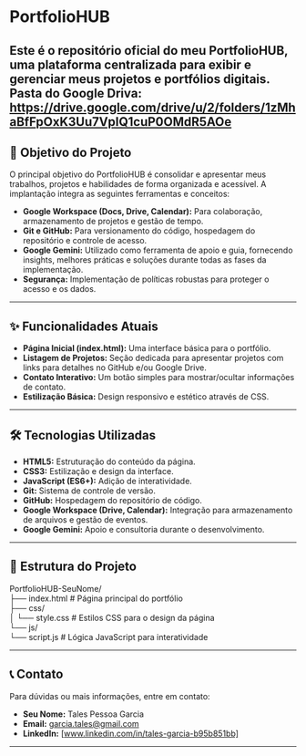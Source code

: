 # PortfolioHUB

Este é o repositório oficial do meu **PortfolioHUB**, uma plataforma centralizada para exibir e gerenciar meus projetos e portfólios digitais.
Pasta do Google Driva: https://drive.google.com/drive/u/2/folders/1zMhaBfFpOxK3Uu7VpIQ1cuP0OMdR5AOe
---

## 🚀 Objetivo do Projeto

O principal objetivo do PortfolioHUB é consolidar e apresentar meus trabalhos, projetos e habilidades de forma organizada e acessível. A implantação integra as seguintes ferramentas e conceitos:

* **Google Workspace (Docs, Drive, Calendar):** Para colaboração, armazenamento de projetos e gestão de tempo.
* **Git e GitHub:** Para versionamento do código, hospedagem do repositório e controle de acesso.
* **Google Gemini:** Utilizado como ferramenta de apoio e guia, fornecendo insights, melhores práticas e soluções durante todas as fases da implementação.
* **Segurança:** Implementação de políticas robustas para proteger o acesso e os dados.

---

## ✨ Funcionalidades Atuais

* **Página Inicial (index.html):** Uma interface básica para o portfólio.
* **Listagem de Projetos:** Seção dedicada para apresentar projetos com links para detalhes no GitHub e/ou Google Drive.
* **Contato Interativo:** Um botão simples para mostrar/ocultar informações de contato.
* **Estilização Básica:** Design responsivo e estético através de CSS.

---

## 🛠️ Tecnologias Utilizadas

* **HTML5:** Estruturação do conteúdo da página.
* **CSS3:** Estilização e design da interface.
* **JavaScript (ES6+):** Adição de interatividade.
* **Git:** Sistema de controle de versão.
* **GitHub:** Hospedagem do repositório de código.
* **Google Workspace (Drive, Calendar):** Integração para armazenamento de arquivos e gestão de eventos.
* **Google Gemini:** Apoio e consultoria durante o desenvolvimento.

---

## 📂 Estrutura do Projeto

PortfolioHUB-SeuNome/  
├── index.html                  # Página principal do portfólio  
├── css/  
│   └── style.css               # Estilos CSS para o design da página  
└── js/  
    └── script.js               # Lógica JavaScript para interatividade  

---

## 📞 Contato

Para dúvidas ou mais informações, entre em contato:

* **Seu Nome:** Tales Pessoa Garcia
* **Email:** garcia.tales@gmail.com
* **LinkedIn:** [www.linkedin.com/in/tales-garcia-b95b851bb]

---
